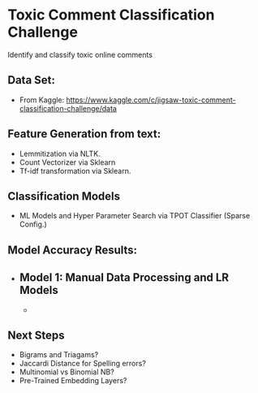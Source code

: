 # Toxic Comment Classification Challenge

Identify and classify toxic online comments

## Data Set:
- From Kaggle: https://www.kaggle.com/c/jigsaw-toxic-comment-classification-challenge/data


## Feature Generation from text:
-  Lemmitization via NLTK.
-  Count Vectorizer via Sklearn
-  Tf-idf transformation via Sklearn.

## Classification Models
-  ML Models and Hyper Parameter Search via TPOT Classifier (Sparse Config.)

## Model Accuracy Results:
- Model 1: Manual Data Processing and LR Models
  -
  -

## Next Steps
-  Bigrams and Triagams?
-  Jaccardi Distance for Spelling errors?
-  Multinomial vs Binomial NB?
-  Pre-Trained Embedding Layers?
